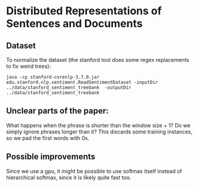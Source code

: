 # Distributed Representations of Sentences and Documents
## Dataset
To normalize the dataset (the stanford tool does some regex replacements to fix weird trees):

    java -cp stanford-corenlp-3.7.0.jar edu.stanford.nlp.sentiment.ReadSentimentDataset -inputDir ../data/stanford_sentiment_treebank  -outputDir ../data/stanford_sentiment_treebank

## Unclear parts of the paper:
What happens when the phrase is shorter than the window size + 1? Do we simply ignore phrases longer than it? This discards some training instances, so we pad the first words with 0s.

## Possible improvements
Since we use a gpu, it might be possible to use softmax itself instead of hierarchical softmax, since it is likely quite fast too.
